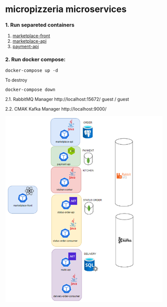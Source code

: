 # micropizzeria microservices

### 1. Run separeted containers
1. [marketplace-front](./marketplace/)
2. [marketplace-api](./marketplace/)
3. [payment-api](./payment/)

### 2. Run docker compose:

<pre>docker-compose up -d</pre>
To destroy
<pre>docker-compose down</pre>

2.1. RabbitMQ Manager http://localhost:15672/ guest / guest 
 
2.2. CMAK Kafka Manager http://localhost:9000/

![Technologies](util/technologies.png)
